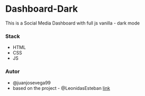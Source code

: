 # Dashboard-Dark
This is a Social Media Dashboard with full js vanilla - dark mode

### Stack
- HTML
- CSS
- JS

### Autor
- @juanjosevega99
- based on the project - @LeonidasEsteban [link](https://www.youtube.com/watch?v=ScSHSI7TzRw&t=1729s) 
